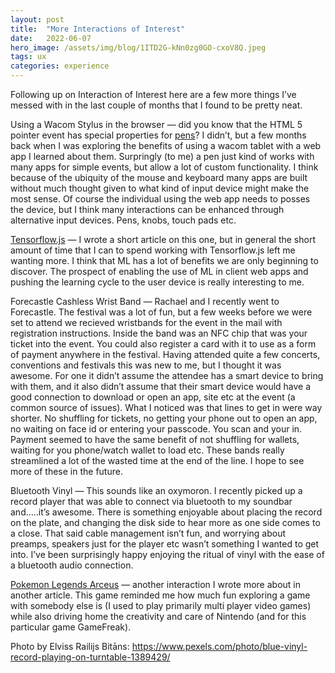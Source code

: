 ```yaml
---
layout:	post
title:	"More Interactions of Interest"
date:	2022-06-07
hero_image: /assets/img/blog/1ITD2G-kNn0zg0GO-cxoV8Q.jpeg
tags: ux
categories: experience
---
```


Following up on Interaction of Interest here are a few more things I’ve messed with in the last couple of months that I found to be pretty neat.

Using a Wacom Stylus in the browser — did you know that the HTML 5 pointer event has special properties for [pens](https://developer-docs.wacom.com/intuos-cintiq-business-tablets/docs/web-api-overview)? I didn’t, but a few months back when I was exploring the benefits of using a wacom tablet with a web app I learned about them. Surpringly (to me) a pen just kind of works with many apps for simple events, but allow a lot of custom functionality. I think because of the ubiquity of the mouse and keyboard many apps are built without much thought given to what kind of input device might make the most sense. Of course the individual using the web app needs to posses the device, but I think many interactions can be enhanced through alternative input devices. Pens, knobs, touch pads etc.

[Tensorflow.js](https://medium.com/@n0mn0m/tailored-experiences) — I wrote a short article on this one, but in general the short amount of time that I can to spend working with Tensorflow.js left me wanting more. I think that ML has a lot of benefits we are only beginning to discover. The prospect of enabling the use of ML in client web apps and pushing the learning cycle to the user device is really interesting to me.

Forecastle Cashless Wrist Band — Rachael and I recently went to Forecastle. The festival was a lot of fun, but a few weeks before we were set to attend we recieved wristbands for the event in the mail with registration instructions. Inside the band was an NFC chip that was your ticket into the event. You could also register a card with it to use as a form of payment anywhere in the festival. Having attended quite a few concerts, conventions and festivals this was new to me, but I thought it was awesome. For one it didn’t assume the attendee has a smart device to bring with them, and it also didn’t assume that their smart device would have a good connection to download or open an app, site etc at the event (a common source of issues). What I noticed was that lines to get in were way shorter. No shuffling for tickets, no getting your phone out to open an app, no waiting on face id or entering your passcode. You scan and your in. Payment seemed to have the same benefit of not shuffling for wallets, waiting for you phone/watch wallet to load etc. These bands really streamlined a lot of the wasted time at the end of the line. I hope to see more of these in the future.

Bluetooth Vinyl — This sounds like an oxymoron. I recently picked up a record player that was able to connect via bluetooth to my soundbar and…..it’s awesome. There is something enjoyable about placing the record on the plate, and changing the disk side to hear more as one side comes to a close. That said cable management isn’t fun, and worrying about preamps, speakers just for the player etc wasn’t something I wanted to get into. I’ve been surprisingly happy enjoying the ritual of vinyl with the ease of a bluetooth audio connection.

[Pokemon Legends Arceus](https://medium.com/@n0mn0m/pokemon-legends-arceus-exploring-hisui-with-my-daughter) — another interaction I wrote more about in another article. This game reminded me how much fun exploring a game with somebody else is (I used to play primarily multi player video games) while also driving home the creativity and care of Nintendo (and for this particular game GameFreak).

Photo by Elviss Railijs Bitāns: <https://www.pexels.com/photo/blue-vinyl-record-playing-on-turntable-1389429/>
